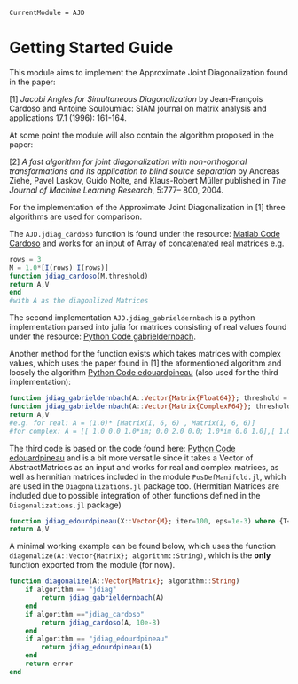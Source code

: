 ```@meta
CurrentModule = AJD
```

# Getting Started Guide
This module aims to implement the Approximate Joint Diagonalization found in the paper: 

[1] *Jacobi Angles for Simultaneous Diagonalization* by Jean-François Cardoso and Antoine Souloumiac: SIAM journal on matrix analysis and applications 17.1 (1996): 161-164.

At some point the module will also contain the algorithm proposed in the paper: 

[2] *A fast algorithm for joint diagonalization with non-orthogonal transformations and its application to blind source separation* by Andreas Ziehe, Pavel Laskov, Guido Nolte, and Klaus-Robert Müller published in *The Journal of Machine Learning Research*, 5:777– 800, 2004.

For the implementation of the Approximate Joint Diagonalization in [1] three algorithms are used for comparison. 

The `AJD.jdiag_cardoso` function is found under the resource: [Matlab Code Cardoso](https://www2.iap.fr/users/cardoso/jointdiag.html) and works for an input of Array of concatenated real matrices e.g.

```julia 
rows = 3
M = 1.0*[I(rows) I(rows)]
function jdiag_cardoso(M,threshold)
return A,V
end
#with A as the diagonlized Matrices
```

The second implementation `AJD.jdiag_gabrieldernbach` is a python implementation parsed into julia for matrices consisting of real values found under the resource: [Python Code gabrieldernbach](https://github.com/gabrieldernbach/approximate_joint_diagonalization/).

Another method for the function exists which takes matrices with complex values, which uses the paper found in [1] the aformentioned algorithm and loosely the algorithm [Python Code edouardpineau](https://github.com/edouardpineau/Time-Series-ICA-with-SOBI-Jacobi) (also used for the third implementation):

```julia 
function jdiag_gabrieldernbach(A::Vector{Matrix{Float64}}; threshold = eps(), max_iter = 1000)
function jdiag_gabrieldernbach(A::Vector{Matrix{ComplexF64}}; threshold = eps(), max_iter = 1000)
return A,V
#e.g. for real: A = (1.0)* [Matrix(I, 6, 6) , Matrix(I, 6, 6)]
#for complex: A = [[ 1.0 0.0 1.0*im; 0.0 2.0 0.0; 1.0*im 0.0 1.0],[ 1.0 0.0 1.0*im; 0.0 2.0 0.0; 1.0*im 0.0 1.0]] (we know this is diagonalizable)
```

The third code is based on the code found here: [Python Code edouardpineau](https://github.com/edouardpineau/Time-Series-ICA-with-SOBI-Jacobi) and is a bit more versatile since it takes a Vector of AbstractMatrices as an input and works for real and complex matrices, as well as hermitian matrices included in the module `PosDefManifold.jl`, which are used in the `Diagonalizations.jl` package too. (Hermitian Matrices are included due to possible integration of other functions defined in the `Diagonalizations.jl` package)

```julia 
function jdiag_edourdpineau(X::Vector{M}; iter=100, eps=1e-3) where {T<:Union{Real,Complex},M<:AbstractMatrix{T}}
return A,V
```

A minimal working example can be found below, which uses the function `diagonalize(A::Vector{Matrix}; algorithm::String)`, which is the **only** function exported from the module (for now).

```julia 
function diagonalize(A::Vector{Matrix}; algorithm::String)
    if algorithm == "jdiag"
        return jdiag_gabrieldernbach(A)
    end
    if algorithm =="jdiag_cardoso"
        return jdiag_cardoso(A, 10e-8)
    end
    if algorithm == "jdiag_edourdpineau"
        return jdiag_edourdpineau(A)
    end
    return error
end
```